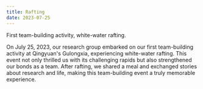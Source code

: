 ```yaml
---
title: Rafting
date: 2023-07-25
---
```


First team-building activity, white-water rafting.

<!--more-->

On July 25, 2023, our research group embarked on our first team-building activity at Qingyuan's Gulongxia, experiencing white-water rafting. This event not only thrilled us with its challenging rapids but also strengthened our bonds as a team. After rafting, we shared a meal and exchanged stories about research and life, making this team-building event a truly memorable experience.
